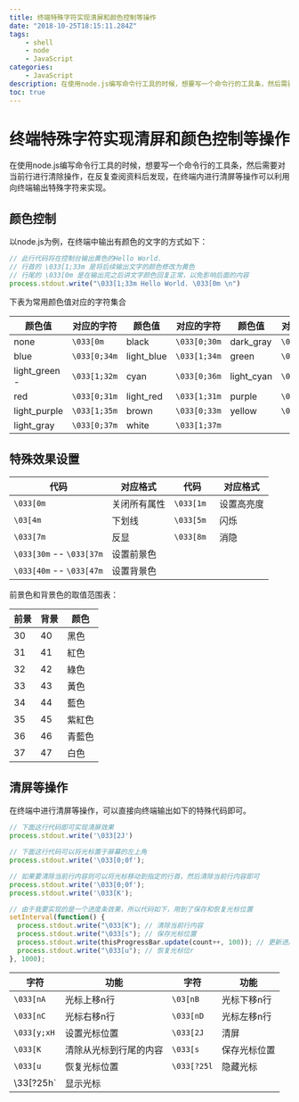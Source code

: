```yaml
---
title: 终端特殊字符实现清屏和颜色控制等操作
date: "2018-10-25T18:15:11.284Z"
tags: 
    - shell
    - node
    - JavaScript
categories:
    - JavaScript
description: 在使用node.js编写命令行工具的时候，想要写一个命令行的工具条，然后需要对当前行进行清除操作，在反复查阅资料后发现，在终端内进行清屏等操作可以利用向终端输出特殊字符来实现。
toc: true
---
```


# 终端特殊字符实现清屏和颜色控制等操作

在使用node.js编写命令行工具的时候，想要写一个命令行的工具条，然后需要对当前行进行清除操作，在反复查阅资料后发现，在终端内进行清屏等操作可以利用向终端输出特殊字符来实现。

## 颜色控制

以node.js为例，在终端中输出有颜色的文字的方式如下：

```javascript
// 此行代码将在控制台输出黄色的Hello World.
// 行首的 \033[1;33m 是将后续输出文字的颜色修改为黄色
// 行尾的 \033[0m 是在输出完之后讲文字颜色回复正常，以免影响后面的内容
process.stdout.write("\033[1;33m Hello World. \033[0m \n")
```

下表为常用颜色值对应的字符集合

|颜色值|对应的字符|颜色值|对应的字符|颜色值|对应的字符|
|--|--|--|--|--|--|
|none         |`\033[0m`|  black        |`\033[0;30m`|  dark_gray    |`\033[1;30m`|  
|blue         |`\033[0;34m`|  light_blue   |`\033[1;34m`|  green        |`\033[0;32m`|  
|light_green -|`\033[1;32m`|  cyan         |`\033[0;36m`|  light_cyan   |`\033[1;36m`|  
|red          |`\033[0;31m`|  light_red    |`\033[1;31m`|  purple       |`\033[0;35m`|  
|light_purple |`\033[1;35m`|  brown        |`\033[0;33m`|  yellow       |`\033[1;33m`|  
|light_gray   |`\033[0;37m`|  white        |`\033[1;37m`|||

## 特殊效果设置

|代码|对应格式|代码|对应格式|
|--|--|--|--|
|`\033[0m `| 关闭所有属性 | `\033[1m `|  设置高亮度 |   
|`\03[4m  `| 下划线    | `\033[5m `|  闪烁    |
|`\033[7m `|  反显    | `\033[8m `|  消隐    |
|`\033[30m`   --   `\033[37m` |  设置前景色 |  | 
|`\033[40m`  --   `\033[47m`|   设置背景色 ||

前景色和背景色的取值范围表：

|前景|背景|颜色|
|--|--|--|
|30|40| 黑色|
|31|41| 紅色|
|32|42| 綠色|
|33|43| 黃色|
|34|44| 藍色|
|35|45| 紫紅色|
|36|46| 青藍色|
|37|47| 白色|

## 清屏等操作

在终端中进行清屏等操作，可以直接向终端输出如下的特殊代码即可。

```javascript
// 下面这行代码即可实现清屏效果
process.stdout.write('\033[2J')

// 下面这行代码可以将光标置于屏幕的左上角
process.stdout.write('\033[0;0f');

// 如果要清除当前行内容则可以将光标移动到指定的行首，然后清除当前行内容即可
process.stdout.write('\033[0;0f');
process.stdout.write('\033[K');

// 由于我要实现的是一个进度条效果，所以代码如下，用到了保存和恢复光标位置
setInterval(function() {
  process.stdout.write("\033[K"); // 清除当前行内容
  process.stdout.write("\033[s"); // 保存光标位置
  process.stdout.write(thisProgressBar.update(count++, 100)); // 更新进度条信息
  process.stdout.write("\033[u"); // 恢复光标位r
}, 1000);
```

|字符|功能|字符|功能|
|--|--|--|--|
|`\033[nA`|光标上移n行|`\03[nB`| 光标下移n行|
|`\033[nC`| 光标右移n行|`\033[nD`| 光标左移n行|
|`\033[y;xH`|设置光标位置|`\033[2J`| 清屏|
|`\033[K`| 清除从光标到行尾的内容|`\033[s`| 保存光标位置|
|`\033[u`| 恢复光标位置|`\033[?25l`| 隐藏光标|
|\33[?25h`| 显示光标|||
